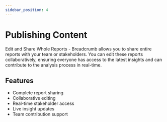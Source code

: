 ```yaml
---
sidebar_position: 4
---
```


# Publishing Content

Edit and Share Whole Reports - Breadcrumb allows you to share entire reports with your team or stakeholders. You can edit these reports collaboratively, ensuring everyone has access to the latest insights and can contribute to the analysis process in real-time.

## Features

- Complete report sharing
- Collaborative editing
- Real-time stakeholder access
- Live insight updates
- Team contribution support
